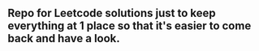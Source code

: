 ## Repo for Leetcode solutions just to keep everything at 1 place so that it's easier to come back and have a look.